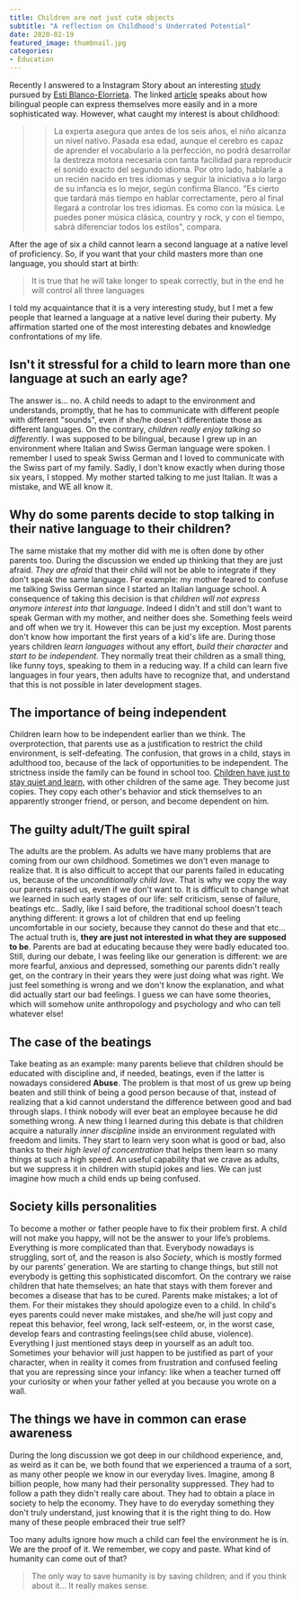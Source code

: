 ```yaml
---
title: Children are not just cute objects
subtitle: "A reflection on Childhood's Underrated Potential"
date: 2020-02-19
featured_image: thumbnail.jpg
categories:
- Education
---
```

Recently I answered to a Instagram Story about an interesting [study](https://www.sciencedirect.com/science/article/pii/S0010027719302288) pursued by [Esti Blanco-Elorrieta](https://scholar.google.com/citations?user=hG3r1-YAAAAJ). The linked [article](https://elpais.com/elpais/2020/01/27/ciencia/1580127774_061342.html) speaks about how bilingual people can express themselves more easily and in a more sophisticated way. However, what caught my interest is about childhood:

>> La experta asegura que antes de los seis años, el niño alcanza un nivel nativo. Pasada esa edad, aunque el cerebro es capaz de aprender el vocabulario a la perfección, no podrá desarrollar la destreza motora necesaria con tanta facilidad para reproducir el sonido exacto del segundo idioma. Por otro lado, hablarle a un recién nacido en tres idiomas y seguir la iniciativa a lo largo de su infancia es lo mejor, según confirma Blanco. "Es cierto que tardará más tiempo en hablar correctamente, pero al final llegará a controlar los tres idiomas. Es como con la música. Le puedes poner música clásica, country y rock, y con el tiempo, sabrá diferenciar todos los estilos", compara.

After the age of six a child cannot learn a second language at a native level of proficiency. So, if you want that your child masters more than one language, you should start at birth:

> It is true that he will take longer to speak correctly, but in the end he will control all three languages

I told my acquaintance that it is a very interesting study, but I met a few people that learned a language at a native level during their puberty. My affirmation started one of the most interesting debates and knowledge confrontations of my life.

## Isn't it stressful for a child to learn more than one language at such an early age?

The answer is... no.
A child needs to adapt to the environment and understands, promptly, that he has to communicate with different people with different "sounds", even if she/he doesn't differentiate those as different languages. On the contrary, _children really enjoy talking so differently_.
I was supposed to be bilingual, because I grew up in an environment where Italian and Swiss German language were spoken. I remember I used to speak Swiss German and I loved to communicate with the Swiss part of my family. Sadly, I don't know exactly when during those six years, I stopped. My mother started talking to me just Italian. It was a mistake, and WE all know it.

## Why do some parents decide to stop talking in their native language to their children?

The same mistake that my mother did with me is often done by other parents too. During the discussion we ended up thinking that they are just afraid. _They are afraid_ that their child will not be able to integrate if they don't speak the same language. For example: my mother feared to confuse me talking Swiss German since I started an Italian language school.
A consequence of taking this decision is that _children will not express anymore interest into that language_. Indeed I didn't and still don't want to speak German with my mother, and neither does she. Something feels weird and off when we try it. However this can be just my exception.
Most parents don't know how important the first years of a kid's life are. During those years children _learn languages_ without any effort, _build their character_ and _start to be independent_. They normally treat their children as a small thing, like funny toys, speaking to them in a reducing way. If a child can learn five languages in four years, then adults have to recognize that, and understand that this is not possible in later development stages.

## The importance of being independent

Children learn how to be independent earlier than we think. The overprotection, that parents use as a justification to restrict the child environment, is self-defeating. The confusion, that grows in a child, stays in adulthood too, because of the lack of opportunities to be independent. The strictness inside the family can be found in school too. [Children have just to stay quiet and learn](https://www.theguardian.com/education/2020/jan/28/schools-killing-curiosity-learn), with other children of the same age. They become just copies. They copy each other's behavior and stick themselves to an apparently stronger friend, or person, and become dependent on him.

## The guilty adult/The guilt spiral

The adults are the problem. As adults we have many problems that are coming from our own childhood. Sometimes we don't even manage to realize that. It is also difficult to accept that our parents failed in educating us, because of the _unconditionally child love_. That is why we copy the way our parents raised us, even if we don't want to. It is difficult to change what we learned in such early stages of our life: self criticism, sense of failure, beatings etc..
Sadly, like I said before, the traditional school doesn't teach anything different: it grows a lot of children that end up feeling uncomfortable in our society, because they cannot do these and that etc... The actual truth is, __they are just not interested in what they are supposed to be__.
Parents are bad at educating because they were badly educated too. Still, during our debate, I was feeling like our generation is different: we are more fearful, anxious and depressed, something our parents didn't really get, on the contrary in their years they were just doing what was right. We just feel something is wrong and we don't know the explanation, and what did actually start our bad feelings. I guess we can have some theories, which will somehow unite anthropology and psychology and who can tell whatever else!

## The case of the beatings

Take beating as an example: many parents believe that children should be educated with discipline and, if needed, beatings, even if the latter is nowadays considered __Abuse__. The problem is that most of us grew up being beaten and still think of being a good person because of that, instead of realizing that a kid cannot understand the difference between good and bad through slaps. I think nobody will ever beat an employee because he did something wrong.
A new thing I learned during this debate is that children acquire a naturally _inner discipline_ inside an environment regulated with freedom and limits. They start to learn very soon what is good or bad, also thanks to their _high level of concentration_ that helps them learn so many things at such a high speed. An useful capability that we crave as adults, but we suppress it in children with stupid jokes and lies. We can just imagine how much a child ends up being confused.

## Society kills personalities

To become a mother or father people have to fix their problem first. A child will not make you happy, will not be the answer to your life’s problems. Everything is more complicated than that.
Everybody nowadays is struggling, sort of, and the reason is also _Society_, which is mostly formed by our parents’ generation. We are starting to change things, but still not everybody is getting this sophisticated discomfort. On the contrary we raise children that hate themselves; an hate that stays with them forever and becomes a disease that has to be cured.
Parents make mistakes; a lot of them. For their mistakes they should apologize even to a child. In child's eyes parents could never make mistakes, and she/he will just copy and repeat this behavior, feel wrong, lack self-esteem, or, in the worst case, develop fears and contrasting feelings(see child abuse, violence).
Everything I just mentioned stays deep in yourself as an adult too. Sometimes your behavior will just happen to be justified as part of your character, when in reality it comes from frustration and confused feeling that you are repressing since your infancy: like when a teacher turned off your curiosity or when your father yelled at you because you wrote on a wall.

## The things we have in common can erase awareness

During the long discussion we got deep in our childhood experience, and, as weird as it can be, we both found that we experienced a trauma of a sort, as many other people we know in our everyday lives. Imagine, among 8 billion people, how many had their personality suppressed. They had to follow a path they didn't really care about. They had to obtain a place in society to help the economy. They have to do everyday something they don't truly understand, just knowing that it is the right thing to do. How many of these people embraced their true self?


Too many adults ignore how much a child can feel the environment he is in. We are the proof of it. We remember, we copy and paste. What kind of humanity can come out of that?

> The only way to save humanity is by saving children; and if you think about it... It really makes sense.
